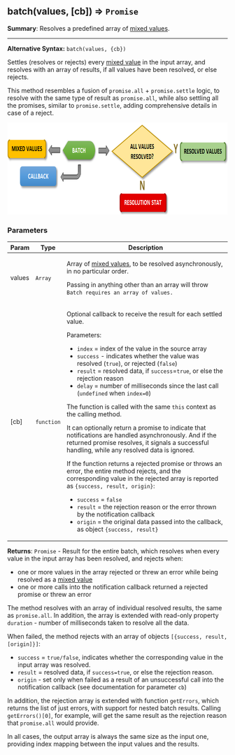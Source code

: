 <a name="batch"></a>
## batch(values, [cb]) ⇒ <code>Promise</code>
**Summary**: Resolves a predefined array of <a href="https://github.com/vitaly-t/spex/wiki/Mixed-Values">mixed values</a>.  

---
**Alternative Syntax:**
`batch(values, {cb})`

Settles (resolves or rejects) every <a href="https://github.com/vitaly-t/spex/wiki/Mixed-Values">mixed value</a> in the input array, and resolves
with an array of results, if all values have been resolved, or else rejects.

This method resembles a fusion of `promise.all` + `promise.settle` logic, to resolve with
the same type of result as `promise.all`, while also settling all the promises, similar to
`promise.settle`, adding comprehensive details in case of a reject.

<img src="../images/batch.png" width="836px" height="210px" alt="batch">

### Parameters
<table>
  <thead>
    <tr>
      <th>Param</th><th>Type</th><th>Description</th>
    </tr>
  </thead>
  <tbody>
<tr>
    <td>values</td><td><code>Array</code></td><td><p>Array of <a href="https://github.com/vitaly-t/spex/wiki/Mixed-Values">mixed values</a>, to be resolved asynchronously, in no particular order.</p>
<p>Passing in anything other than an array will throw <code>Batch requires an array of values.</code></p>
</td>
    </tr><tr>
    <td>[cb]</td><td><code>function</code></td><td><p>Optional callback to receive the result for each settled value.</p>
<p>Parameters:</p>
<ul>
<li><code>index</code> = index of the value in the source array</li>
<li><code>success</code> - indicates whether the value was resolved (<code>true</code>), or rejected (<code>false</code>)</li>
<li><code>result</code> = resolved data, if <code>success</code>=<code>true</code>, or else the rejection reason</li>
<li><code>delay</code> = number of milliseconds since the last call (<code>undefined</code> when <code>index=0</code>)</li>
</ul>
<p>The function is called with the same <code>this</code> context as the calling method.</p>
<p>It can optionally return a promise to indicate that notifications are handled asynchronously.
And if the returned promise resolves, it signals a successful handling, while any resolved
data is ignored.</p>
<p>If the function returns a rejected promise or throws an error, the entire method rejects,
and the corresponding value in the rejected array is reported as <code>{success, result, origin}</code>:</p>
<ul>
<li><code>success</code> = <code>false</code></li>
<li><code>result</code> = the rejection reason or the error thrown by the notification callback</li>
<li><code>origin</code> = the original data passed into the callback, as object <code>{success, result}</code></li>
</ul>
</td>
    </tr>  </tbody>
</table>

**Returns**: <code>Promise</code> - Result for the entire batch, which resolves when every value in the input array has been resolved,
and rejects when:
 - one or more values in the array rejected or threw an error while being resolved as a <a href="https://github.com/vitaly-t/spex/wiki/Mixed-Values">mixed value</a>
 - one or more calls into the notification callback returned a rejected promise or threw an error

The method resolves with an array of individual resolved results, the same as `promise.all`.
In addition, the array is extended with read-only property `duration` - number of milliseconds
taken to resolve all the data.

When failed, the method rejects with an array of objects `[{success, result, [origin]}]`:
 - `success` = `true/false`, indicates whether the corresponding value in the input array was resolved.
 - `result` = resolved data, if `success=true`, or else the rejection reason.
 - `origin` - set only when failed as a result of an unsuccessful call into the notification callback
 (see documentation for parameter `cb`)

In addition, the rejection array is extended with function `getErrors`, which returns the list of just
errors, with support for nested batch results. Calling `getErrors()[0]`, for example, will get the same
result as the rejection reason that `promise.all` would provide.

In all cases, the output array is always the same size as the input one, providing index mapping
between the input values and the results.  
